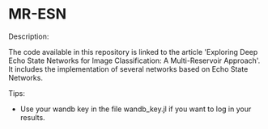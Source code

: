 # MR-ESN

Description:

The code available in this repository is linked to the article 'Exploring Deep Echo State Networks for Image Classification: A Multi-Reservoir Approach'. It includes the implementation of several networks based on Echo State Networks.


Tips:

- Use your wandb key in the file wandb_key.jl if you want to log in your results.
